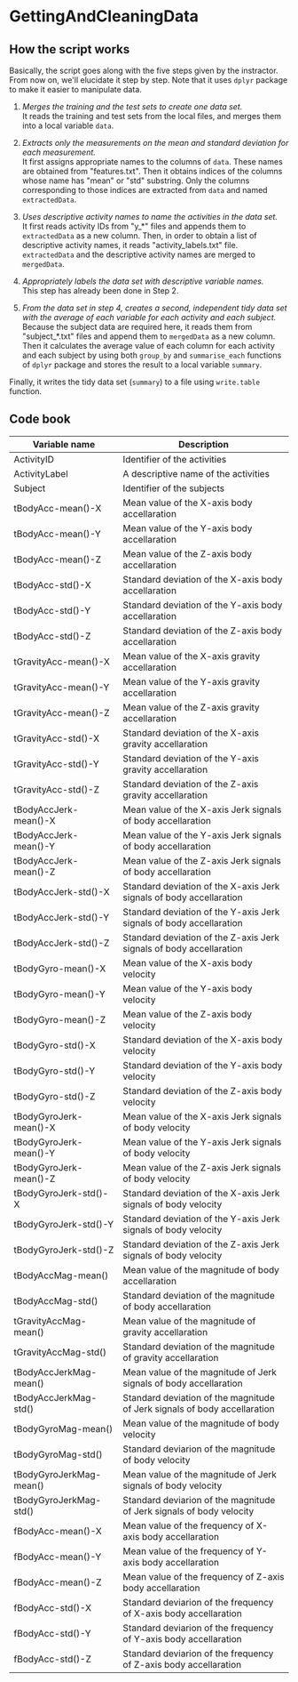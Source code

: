 # GettingAndCleaningData

## How the script works
Basically, the script goes along with the five steps given by the instractor.
From now on, we'll elucidate it step by step.
Note that it uses `dplyr` package to make it easier to manipulate data.

1. *Merges the training and the test sets to create one data set.*  
It reads the training and test sets from the local files, and merges them into a local variable `data`.

2. *Extracts only the measurements on the mean and standard deviation for each measurement.*  
It first assigns appropriate names to the columns of `data`.
These names are obtained from "features.txt". 
Then it obtains indices of the columns whose name has "mean" or "std" substring.
Only the columns corresponding to those indices are extracted from `data` and named `extractedData`.

3. *Uses descriptive activity names to name the activities in the data set.*  
It first reads activity IDs from "y_*" files and appends them to `extractedData` as a new column.
Then, in order to obtain a list of descriptive activity names, it reads "activity_labels.txt" file.
`extractedData` and the descriptive activity names are merged to `mergedData`.

4. *Appropriately labels the data set with descriptive variable names.*  
This step has already been done in Step 2.

5. *From the data set in step 4, creates a second, independent tidy data set with the average of each variable for each activity and each subject.*  
Because the subject data are required here, it reads them from "subject_*.txt" files and append them to `mergedData` as a new column.
Then it calculates the average value of each column for each activity and each subject by using both `group_by` and `summarise_each` functions of `dplyr` package and stores the result to a local variable `summary`.

Finally, it writes the tidy data set (`summary`) to a file using `write.table` function.

## Code book
| Variable name | Description |
| --- | --- |
| ActivityID | Identifier of the activities |
| ActivityLabel | A descriptive name of the activities |
| Subject | Identifier of the subjects |
| tBodyAcc-mean()-X | Mean value of the X-axis body accellaration |
| tBodyAcc-mean()-Y | Mean value of the Y-axis body accellaration |
| tBodyAcc-mean()-Z | Mean value of the Z-axis body accellaration |
| tBodyAcc-std()-X | Standard deviation of the X-axis body accellaration |
| tBodyAcc-std()-Y | Standard deviation of the Y-axis body accellaration |
| tBodyAcc-std()-Z | Standard deviation of the Z-axis body accellaration |
| tGravityAcc-mean()-X | Mean value of the X-axis gravity accellaration |
| tGravityAcc-mean()-Y | Mean value of the Y-axis gravity accellaration |
| tGravityAcc-mean()-Z | Mean value of the Z-axis gravity accellaration |
| tGravityAcc-std()-X | Standard deviation of the X-axis gravity accellaration |
| tGravityAcc-std()-Y | Standard deviation of the Y-axis gravity accellaration |
| tGravityAcc-std()-Z | Standard deviation of the Z-axis gravity accellaration |
| tBodyAccJerk-mean()-X | Mean value of the X-axis Jerk signals of body accellaration |
| tBodyAccJerk-mean()-Y | Mean value of the Y-axis Jerk signals of body accellaration |
| tBodyAccJerk-mean()-Z | Mean value of the Z-axis Jerk signals of body accellaration |
| tBodyAccJerk-std()-X | Standard deviation of the X-axis Jerk signals of body accellaration |
| tBodyAccJerk-std()-Y | Standard deviation of the Y-axis Jerk signals of body accellaration |
| tBodyAccJerk-std()-Z | Standard deviation of the Z-axis Jerk signals of body accellaration |
| tBodyGyro-mean()-X | Mean value of the X-axis body velocity |
| tBodyGyro-mean()-Y | Mean value of the Y-axis body velocity |
| tBodyGyro-mean()-Z | Mean value of the Z-axis body velocity |
| tBodyGyro-std()-X | Standard deviation of the X-axis body velocity |
| tBodyGyro-std()-Y | Standard deviation of the Y-axis body velocity |
| tBodyGyro-std()-Z | Standard deviation of the Z-axis body velocity |
| tBodyGyroJerk-mean()-X | Mean value of the X-axis Jerk signals of body velocity |
| tBodyGyroJerk-mean()-Y | Mean value of the Y-axis Jerk signals of body velocity |
| tBodyGyroJerk-mean()-Z | Mean value of the Z-axis Jerk signals of body velocity |
| tBodyGyroJerk-std()-X | Standard deviation of the X-axis Jerk signals of body velocity |
| tBodyGyroJerk-std()-Y | Standard deviation of the Y-axis Jerk signals of body velocity |
| tBodyGyroJerk-std()-Z | Standard deviation of the Z-axis Jerk signals of body velocity |
| tBodyAccMag-mean() | Mean value of the magnitude of body accellaration |
| tBodyAccMag-std() | Standard deviation of the magnitude of body accellaration |
| tGravityAccMag-mean() | Mean value of the magnitude of gravity accellaration |
| tGravityAccMag-std() | Standard deviation of the magnitude of gravity accellaration |
| tBodyAccJerkMag-mean() | Mean value of the magnitude of Jerk signals of body accellaration |
| tBodyAccJerkMag-std() | Standard deviation of the magnitude of Jerk signals of body accellaration |
| tBodyGyroMag-mean() | Mean value of the magnitude of body velocity |
| tBodyGyroMag-std() | Standard deviarion of the magnitude of body velocity |
| tBodyGyroJerkMag-mean() | Mean value of the magnitude of Jerk signals of body velocity |
| tBodyGyroJerkMag-std() | Standard deviarion of the magnitude of Jerk signals of body velocity |
| fBodyAcc-mean()-X | Mean value of the frequency of X-axis body accellaration |
| fBodyAcc-mean()-Y | Mean value of the frequency of Y-axis body accellaration |
| fBodyAcc-mean()-Z | Mean value of the frequency of Z-axis body accellaration |
| fBodyAcc-std()-X | Standard deviarion of the frequency of X-axis body accellaration |
| fBodyAcc-std()-Y | Standard deviarion of the frequency of Y-axis body accellaration |
| fBodyAcc-std()-Z | Standard deviarion of the frequency of Z-axis body accellaration |
